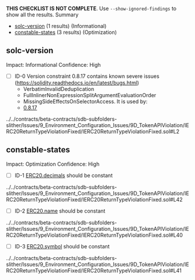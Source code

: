 **THIS CHECKLIST IS NOT COMPLETE**. Use `--show-ignored-findings` to show all the results.
Summary
 - [solc-version](#solc-version) (1 results) (Informational)
 - [constable-states](#constable-states) (3 results) (Optimization)
## solc-version
Impact: Informational
Confidence: High
 - [ ] ID-0
Version constraint 0.8.17 contains known severe issues (https://solidity.readthedocs.io/en/latest/bugs.html)
	- VerbatimInvalidDeduplication
	- FullInlinerNonExpressionSplitArgumentEvaluationOrder
	- MissingSideEffectsOnSelectorAccess.
It is used by:
	- [0.8.17](../../contracts/beta-contracts/sdb-subfolders-slither/Issues/9_Environment_Configuration_Issues/9D_TokenAPIViolation/IERC20ReturnTypeViolationFixed/IERC20ReturnTypeViolationFixed.sol#L2)

../../contracts/beta-contracts/sdb-subfolders-slither/Issues/9_Environment_Configuration_Issues/9D_TokenAPIViolation/IERC20ReturnTypeViolationFixed/IERC20ReturnTypeViolationFixed.sol#L2


## constable-states
Impact: Optimization
Confidence: High
 - [ ] ID-1
[ERC20.decimals](../../contracts/beta-contracts/sdb-subfolders-slither/Issues/9_Environment_Configuration_Issues/9D_TokenAPIViolation/IERC20ReturnTypeViolationFixed/IERC20ReturnTypeViolationFixed.sol#L42) should be constant 

../../contracts/beta-contracts/sdb-subfolders-slither/Issues/9_Environment_Configuration_Issues/9D_TokenAPIViolation/IERC20ReturnTypeViolationFixed/IERC20ReturnTypeViolationFixed.sol#L42


 - [ ] ID-2
[ERC20.name](../../contracts/beta-contracts/sdb-subfolders-slither/Issues/9_Environment_Configuration_Issues/9D_TokenAPIViolation/IERC20ReturnTypeViolationFixed/IERC20ReturnTypeViolationFixed.sol#L40) should be constant 

../../contracts/beta-contracts/sdb-subfolders-slither/Issues/9_Environment_Configuration_Issues/9D_TokenAPIViolation/IERC20ReturnTypeViolationFixed/IERC20ReturnTypeViolationFixed.sol#L40


 - [ ] ID-3
[ERC20.symbol](../../contracts/beta-contracts/sdb-subfolders-slither/Issues/9_Environment_Configuration_Issues/9D_TokenAPIViolation/IERC20ReturnTypeViolationFixed/IERC20ReturnTypeViolationFixed.sol#L41) should be constant 

../../contracts/beta-contracts/sdb-subfolders-slither/Issues/9_Environment_Configuration_Issues/9D_TokenAPIViolation/IERC20ReturnTypeViolationFixed/IERC20ReturnTypeViolationFixed.sol#L41



